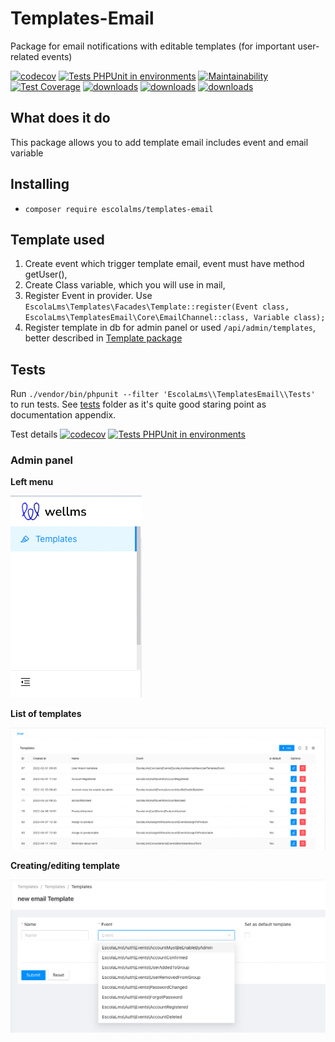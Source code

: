 # Templates-Email

Package for email notifications with editable templates (for important user-related events)

[![codecov](https://codecov.io/gh/EscolaLMS/Templates-Email/branch/main/graph/badge.svg?token=O91FHNKI6R)](https://codecov.io/gh/EscolaLMS/Templates-Email)
[![Tests PHPUnit in environments](https://github.com/EscolaLMS/Templates-Email/actions/workflows/test.yml/badge.svg)](https://github.com/EscolaLMS/Templates-Email/actions/workflows/test.yml)
[![Maintainability](https://api.codeclimate.com/v1/badges/7d61484f7610611183ff/maintainability)](https://codeclimate.com/github/EscolaLMS/Templates-Email/maintainability)
[![Test Coverage](https://api.codeclimate.com/v1/badges/7d61484f7610611183ff/test_coverage)](https://codeclimate.com/github/EscolaLMS/Templates-Email/test_coverage)
[![downloads](https://img.shields.io/packagist/dt/escolalms/templates-email)](https://packagist.org/packages/escolalms/templates-email)
[![downloads](https://img.shields.io/packagist/v/escolalms/templates-email)](https://packagist.org/packages/escolalms/templates-email)
[![downloads](https://img.shields.io/packagist/l/escolalms/templates-email)](https://packagist.org/packages/escolalms/templates-email)

## What does it do

This package allows you to add template email includes event and email variable

## Installing

- `composer require escolalms/templates-email`
## Template used

1. Create event which trigger template email, event must have method getUser(),
2. Create Class variable, which you will use in mail,
3. Register Event in provider. Use `EscolaLms\Templates\Facades\Template::register(Event class, EscolaLms\TemplatesEmail\Core\EmailChannel::class, Variable class);`
4. Register template in db for admin panel or used `/api/admin/templates`, better described in [Template package](https://github.com/EscolaLMS/Templates)

## Tests

Run `./vendor/bin/phpunit --filter 'EscolaLms\\TemplatesEmail\\Tests'` to run tests. See [tests](tests) folder as it's quite good staring point as documentation appendix.

Test details [![codecov](https://codecov.io/gh/EscolaLMS/Templates-Email/branch/main/graph/badge.svg?token=O91FHNKI6R)](https://codecov.io/gh/EscolaLMS/Templates-Email) [![Tests PHPUnit in environments](https://github.com/EscolaLMS/Templates-Email/actions/workflows/test.yml/badge.svg)](https://github.com/EscolaLMS/Templates-Email/actions/workflows/test.yml)

### Admin panel

**Left menu**

![Menu](docs/templates-email/menu.png "Menu")

**List of templates**

![List of templates](docs/templates-email/list.png "List of templates")

**Creating/editing template**

![Creating/editing template](docs/templates-email/edit.png "Creating or editing template")
